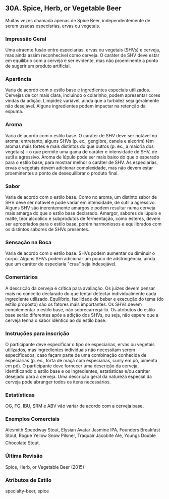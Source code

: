 ## 30A. Spice, Herb, or Vegetable Beer

Muitas vezes chamada apenas de Spice Beer, independentemente de serem usadas especiarias, ervas ou vegetais.

### Impressão Geral

Uma atraente fusão entre especiarias, ervas ou vegetais (SHVs) e cerveja, mas ainda assim reconhecível como cerveja. O caráter de SHV deve estar em equilíbrio com a cerveja e ser evidente, mas não proeminente a ponto de sugerir um produto artificial.

### Aparência

Varia de acordo com o estilo base e ingredientes especiais utilizados. Cervejas de cor mais clara, incluindo o colarinho, podem apresentar cores vindas da adição. Limpidez variável, ainda que a turbidez seja geralmente não desejável. Alguns ingredientes podem impactar na retenção da espuma.

### Aroma

Varia de acordo com o estilo base. O caráter de SHV deve ser notável no aroma; entretanto, alguns SHVs (p. ex., gengibre, canela e alecrim) têm aromas mais fortes e mais distintos do que outros (p. ex., a maioria dos vegetais) – o que permite uma gama de caráter e intensidade de SHV, de sutil a agressivo. Aroma de lúpulo pode ser mais baixo do que o esperado para o estilo base, para mostrar melhor o caráter de SHV. As especiarias, ervas e vegetais devem adicionar complexidade, mas não devem estar proeminentes a ponto de desequilibrar o produto final.

### Sabor

Varia de acordo com o estilo base. Como no aroma, um distinto sabor de SHV deve ser notável e pode variar em intensidade, de sutil a agressivo. Alguns SHV são inerentemente amargos e podem resultar numa cerveja mais amarga do que o estilo base declarado. Amargor, sabores de lúpulo e malte, teor alcoólico e subprodutos de fermentação, como ésteres, devem ser apropriados para o estilo base, porém harmoniosos e equilibrados com os distintos sabores de SHVs presentes.

### Sensação na Boca

Varia de acordo com o estilo base. SHVs podem aumentar ou diminuir o corpo. Alguns SHVs podem adicionar um pouco de adstringência, ainda que um caráter de especiaria "crua" seja indesejável.

### Comentários

A descrição da cerveja é crítica para avaliação. Os juízes devem pensar mais no conceito declarado do que tentar detectar individualmente cada ingrediente utilizado. Equilíbrio, facilidade de beber e execução do tema (do estilo proposto) são os fatores mais importantes. Os SHVs devem complementar o estilo base, não sobrecarregá-lo. Os atributos do estilo base serão diferentes após a adição dos SHVs, ou seja, não espere que a cerveja tenha o sabor idêntico ao do estilo base.

### Instruções para inscrição

O participante deve especificar o tipo de especiarias, ervas ou vegetais utilizados, mas ingredientes individuais não necessitam serem especificados, caso façam parte de uma combinação conhecida de especiarias (p. ex., torta de maçã com especiarias, curry em pó, pimenta em pó). O participante deve fornecer uma descrição da cerveja, identificando o estilo base e os ingredientes, estatísticas e/ou caráter desejado para a cerveja. Uma descrição geral da natureza especial da cerveja pode abranger todos os itens necessários.

### Estatísticas

OG, FG, IBU, SRM e ABV vão variar de acordo com a cerveja base.

### Exemplos Comerciais

Alesmith Speedway Stout, Elysian Avatar Jasmine IPA, Founders Breakfast Stout, Rogue Yellow Snow Pilsner, Traquair Jacobite Ale, Youngs Double Chocolate Stout.

### Última Revisão

Spice, Herb, or Vegetable Beer (2015)

### Atributos de Estilo

specialty-beer, spice
